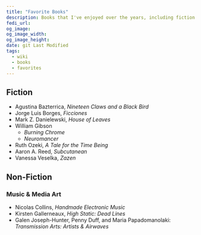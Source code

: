 ```yaml
---
title: "Favorite Books"
description: Books that I've enjoyed over the years, including fiction and nonfiction
fedi_url:
og_image:
og_image_width:
og_image_height:
date: git Last Modified
tags:
  - wiki
  - books
  - favorites
---
```


## Fiction

- Agustina Bazterrica, _Nineteen Claws and a Black Bird_
- Jorge Luis Borges, _Ficciones_
- Mark Z. Danielewski, _House of Leaves_
- William Gibson
  - _Burning Chrome_
  - _Neuromancer_
- Ruth Ozeki, _A Tale for the Time Being_
- Aaron A. Reed, _Subcutanean_
- Vanessa Veselka, _Zazen_

## Non-Fiction

### Music & Media Art

- Nicolas Collins, _Handmade Electronic Music_
- Kirsten Gallerneaux, _High Static: Dead Lines_
- Galen Joseph-Hunter, Penny Duff, and Maria Papadomanolaki: _Transmission Arts: Artists & Airwaves_
